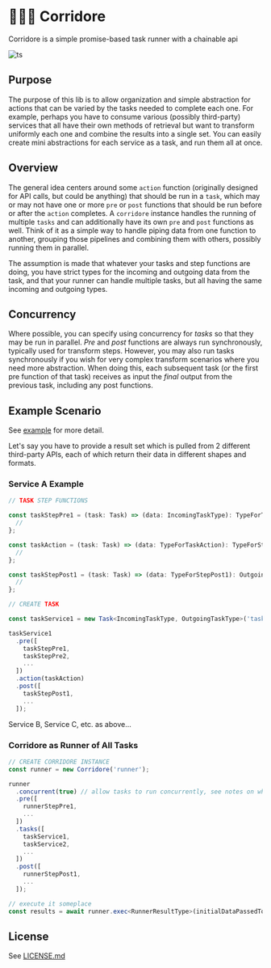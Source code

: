 # 🏃🏼‍♂️ Corridore
Corridore is a simple promise-based task runner with a chainable api 

![ts](https://badgen.net/badge/Built%20With/TypeScript/blue)

## Purpose

The purpose of this lib is to allow organization and simple abstraction for actions that can be varied by the tasks needed to complete each one. For example, perhaps you have to consume various (possibly third-party) services that all have their own methods of retrieval but want to transform uniformly each one and combine the results into a single set. You can easily create mini abstractions for each service as a task, and run them all at once.

## Overview

The general idea centers around some `action` function (originally designed for API calls, but could be anything) that should be run in a `task`, which may or may not have one or more `pre` or `post` functions that should be run before or after the `action` completes. A `corridore` instance handles the running of multiple `tasks` and can additionally have its own `pre` and `post` functions as well. Think of it as a simple way to handle piping data from one function to another, grouping those pipelines and combining them with others, possibly running them in parallel.

The assumption is made that whatever your tasks and step functions are doing, you have strict types for the incoming and outgoing data from the task, and that your runner can handle multiple tasks, but all having the same incoming and outgoing types.

## Concurrency

Where possible, you can specify using concurrency for *tasks* so that they may be run in parallel. *Pre* and *post* functions are always run synchronously, typically used for transform steps. However, you may also run tasks synchronously if you wish for very complex transform scenarios where you need more abstraction.  When doing this, each subsequent task (or the first pre function of that task) receives as input the *final* output from the previous task, including any post functions.

## Example Scenario

See [example](example/index.ts) for more detail.

Let's say you have to provide a result set which is pulled from 2 different third-party APIs, each of which return their data in different shapes and formats.

### Service A Example

```ts
// TASK STEP FUNCTIONS

const taskStepPre1 = (task: Task) => (data: IncomingTaskType): TypeForTaskAction => {
  //
};

const taskAction = (task: Task) => (data: TypeForTaskAction): TypeForStepPost1 => {
  //
};

const taskStepPost1 = (task: Task) => (data: TypeForStepPost1): OutgoingTaskType => {
  //
};

// CREATE TASK

const taskService1 = new Task<IncomingTaskType, OutgoingTaskType>('task1');

taskService1
  .pre([
    taskStepPre1,
    taskStepPre2,
    ...
  ])
  .action(taskAction)
  .post([
    taskStepPost1,
    ...
  ]);

```

Service B, Service C, etc. as above...

### Corridore as Runner of All Tasks

```ts
// CREATE CORRIDORE INSTANCE
const runner = new Corridore('runner');

runner
  .concurrent(true) // allow tasks to run concurrently, see notes on what this means if false
  .pre([
    runnerStepPre1,
    ...
  ])
  .tasks([
    taskService1,
    taskService2,
    ...
  ])
  .post([
    runnerStepPost1,
    ...
  ]);

// execute it someplace
const results = await runner.exec<RunnerResultType>(initialDataPassedToPreStep1);
```

## License

See [LICENSE.md](LICENSE)
